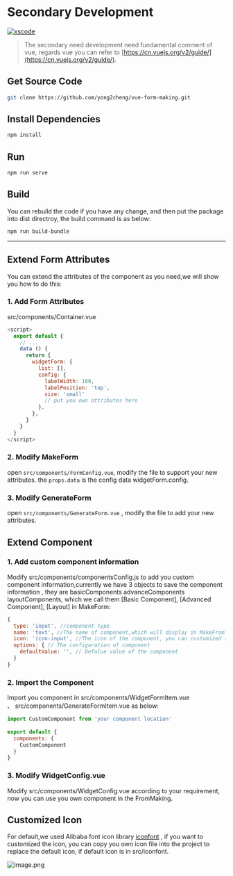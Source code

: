 # Secondary Development

[![xscode](http://cdn.form.xiaoyaoji.cn/vue-form-making-banner.png)](https://xscode.com/gavinzhulei/vue-form-making)

> The secondary need development need fundamental comment of vue, regards vue you can refer to [https://cn.vuejs.org/v2/guide/](https://cn.vuejs.org/v2/guide/).

## Get Source Code

```bash
git clone https://github.com/yong2cheng/vue-form-making.git
``` 

## Install Dependencies

```bash
npm install
```

## Run

```bash
npm run serve
```

## Build

You can rebuild the code if you have any change, and then put the package into dist directroy, the build command is as below:

```bash
npm run build-bundle
```

---

## Extend Form Attributes

You can extend the attributes of the component as you need,we will show you how to do this:

### 1. Add Form Attributes

src/components/Container.vue
```javascript
<script>
  export default {
    // ...
   	data () {
      return {
        widgetForm: {
          list: [],
          config: {
            labelWidth: 100,
            labelPosition: 'top',
            size: 'small'
            // put you own attributes here
          },
        },
      }
    }
  }
</script>
```

### 2. Modify MakeForm

open `src/components/FormConfig.vue`, modify the file to support your new attributes. the `props.data` is the config data widgetForm.config.

### 3. Modify GenerateForm

open  `src/components/GenerateForm.vue` , modify the file to add your new attributes.

## Extend Component

### 1. Add custom component information

Modify src/components/componentsConfig.js to add you custom component information,currently we have 3 objects to save the component information , they are basicComponents advanceComponents layoutComponents, which we call them [Basic Component], [Advanced Component], [Layout] in MakeForm:

``` javascript
{
  type: 'input', //component type
  name: 'text', //The name of component,which will display in MakeFrom
  icon: 'icon-input', //The icon of the component, you can customized the icon
  options: { // The configuration of component
    defaultValue: '', // Defalue value of the component
  }
}
```

### 2. Import the Component

Import you component in src/components/WidgetFormItem.vue 、 src/components/GenerateFormItem.vue as below:

``` javascript
import CustomComponent from 'your component location'
  
export default {
  components: {
    CustomComponent
  }
}
```

### 3. Modify WidgetConfig.vue

Modify src/components/WidgetConfig.vue according to your requirement, now you can use you own component in the FromMaking.

## Customized Icon

For default,we used Alibaba font icon library [iconfont](https://www.iconfont.cn/) , if you want to customized the icon, you can copy you own icon file into the project to replace the default icon, if default icon is in src/iconfont.

![image.png](http://docs.form.making.link/images/other/develop-1.en.png)